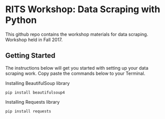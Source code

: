# RITS Workshop: Data Scraping with Python

This github repo contains the workshop materials for data scraping. Workshop held in Fall 2017.

## Getting Started

The instructions below will get you started with setting up your data scraping work. Copy paste the commands below to your Terminal.

Installing BeautifulSoup library
```{r, engine='bash', count_lines}
pip install beautifulsoup4
```
Installing Requests library
```{r, engine='bash', count_lines}
pip install requests
```
